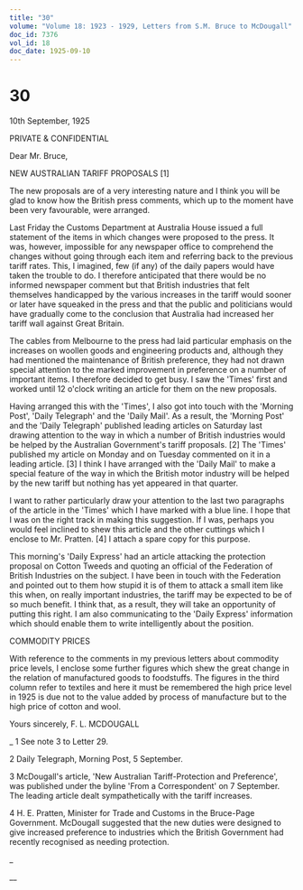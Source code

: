 ```yaml
---
title: "30"
volume: "Volume 18: 1923 - 1929, Letters from S.M. Bruce to McDougall"
doc_id: 7376
vol_id: 18
doc_date: 1925-09-10
---
```


# 30

10th September, 1925

PRIVATE &amp; CONFIDENTIAL

Dear Mr. Bruce,

NEW AUSTRALIAN TARIFF PROPOSALS [1]

The new proposals are of a very interesting nature and I think you will be glad to know how the British press comments, which up to the moment have been very favourable, were arranged.

Last Friday the Customs Department at Australia House issued a full statement of the items in which changes were proposed to the press. It was, however, impossible for any newspaper office to comprehend the changes without going through each item and referring back to the previous tariff rates. This, I imagined, few (if any) of the daily papers would have taken the trouble to do. I therefore anticipated that there would be no informed newspaper comment but that British industries that felt themselves handicapped by the various increases in the tariff would sooner or later have squeaked in the press and that the public and politicians would have gradually come to the conclusion that Australia had increased her tariff wall against Great Britain.

The cables from Melbourne to the press had laid particular emphasis on the increases on woollen goods and engineering products and, although they had mentioned the maintenance of British preference, they had not drawn special attention to the marked improvement in preference on a number of important items. I therefore decided to get busy. I saw the 'Times' first and worked until 12 o'clock writing an article for them on the new proposals.

Having arranged this with the 'Times', I also got into touch with the 'Morning Post', 'Daily Telegraph' and the 'Daily Mail'. As a result, the 'Morning Post' and the 'Daily Telegraph' published leading articles on Saturday last drawing attention to the way in which a number of British industries would be helped by the Australian Government's tariff proposals. [2] The 'Times' published my article on Monday and on Tuesday commented on it in a leading article. [3] I think I have arranged with the 'Daily Mail' to make a special feature of the way in which the British motor industry will be helped by the new tariff but nothing has yet appeared in that quarter.

I want to rather particularly draw your attention to the last two paragraphs of the article in the 'Times' which I have marked with a blue line. I hope that I was on the right track in making this suggestion. If I was, perhaps you would feel inclined to shew this article and the other cuttings which I enclose to Mr. Pratten. [4] I attach a spare copy for this purpose.

This morning's 'Daily Express' had an article attacking the protection proposal on Cotton Tweeds and quoting an official of the Federation of British Industries on the subject. I have been in touch with the Federation and pointed out to them how stupid it is of them to attack a small item like this when, on really important industries, the tariff may be expected to be of so much benefit. I think that, as a result, they will take an opportunity of putting this right. I am also communicating to the 'Daily Express' information which should enable them to write intelligently about the position.

COMMODITY PRICES

With reference to the comments in my previous letters about commodity price levels, I enclose some further figures which shew the great change in the relation of manufactured goods to foodstuffs. The figures in the third column refer to textiles and here it must be remembered the high price level in 1925 is due not to the value added by process of manufacture but to the high price of cotton and wool.

Yours sincerely, F. L. MCDOUGALL 

_ 1 See note 3 to Letter 29.

2 Daily Telegraph, Morning Post, 5 September.

3 McDougall's article, 'New Australian Tariff-Protection and Preference', was published under the byline 'From a Correspondent' on 7 September. The leading article dealt sympathetically with the tariff increases.

4 H. E. Pratten, Minister for Trade and Customs in the Bruce-Page Government. McDougall suggested that the new duties were designed to give increased preference to industries which the British Government had recently recognised as needing protection.

_

__
